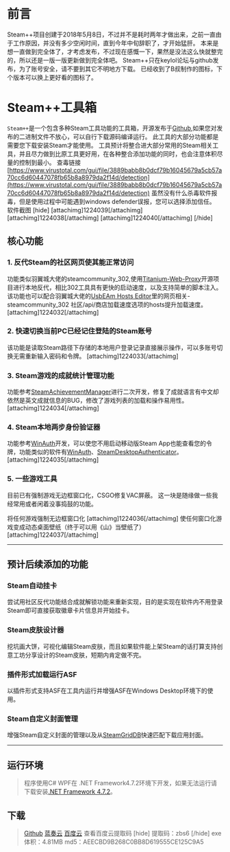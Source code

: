 # 前言

Steam++项目创建于2018年5月8日，不过并不是耗时两年才做出来，之前一直由于工作原因，并没有多少空闲时间，直到今年中旬辞职了，才开始猛肝。
本来是想一直做到完全体了，才考虑发布，不过现在感慨一下，果然是没法这么快就整完的，所以还是一版一版更新做到完全体吧。
Steam++只在keylol论坛与github发布，为了账号安全，请不要到其它不明地方下载。
已经收到了B叔制作的图标，下个版本可以换上更好看的图标了。

# Steam++工具箱

   `Steam++`是一个包含多种Steam工具功能的工具箱，开源发布于[Github](https://github.com/rmbadmin/SteamTools),如果您对发布的二进制文件不放心，可以自行下载源码编译运行。
   此工具的大部分功能都是需要您下载安装Steam才能使用。
   工具预计将整合进大部分常用的Steam相关工具，并且尽力做到比原工具更好用，在各种整合添加功能的同时，也会注意体积尽量的控制到最小。
   查毒链接[https://www.virustotal.com/gui/file/3889babb8b0dcf79b16045679a5cb57a70cc6d60447078fb65b8a8979da2f14d/detection](https://www.virustotal.com/gui/file/3889babb8b0dcf79b16045679a5cb57a70cc6d60447078fb65b8a8979da2f14d/detection)
   虽然没有什么杀毒软件报毒，但是使用过程中可能遇到windows defender误报，您可以选择添加信任。
软件截图
[hide]
[attachimg]1224039[/attachimg]
[attachimg]1224038[/attachimg]
[attachimg]1224040[/attachimg]
[/hide]

## 核心功能


### 1. 反代Steam的社区网页使其能正常访问

 功能类似羽翼城大佬的steamcommunity_302,使用[Titanium-Web-Proxy](https://github.com/justcoding121/Titanium-Web-Proxy)开源项目进行本地反代，相比302工具具有更快的启动速度，以及支持简单的脚本注入。该功能也可以配合羽翼城大佬的[UsbEAm Hosts Editor](https://www.dogfight360.com/blog/475/)里的网页相关-steamcommunity_302 社区/api/商店加载速度选项的hosts提升加载速度。
[attachimg]1224032[/attachimg]

### 2. 快速切换当前PC已经记住登陆的Steam账号

该功能是读取Steam路径下存储的本地用户登录记录直接展示操作，可以多账号切换无需重新输入密码和令牌。
[attachimg]1224033[/attachimg]

### 3. Steam游戏的成就统计管理功能

 功能参考[SteamAchievementManager](https://github.com/gibbed/SteamAchievementManager)进行二次开发，修复了成就语言有中文却依然是英文成就信息的BUG，修改了游戏列表的加载和操作易用性。
[attachimg]1224034[/attachimg]

### 4. Steam本地两步身份验证器

功能参考[WinAuth](https://github.com/winauth/winauth)开发，可以使您不用启动移动版Steam App也能查看您的令牌，功能类似的软件有[WinAuth](https://github.com/winauth/winauth)、[SteamDesktopAuthenticator](https://github.com/Jessecar96/SteamDesktopAuthenticator)。
[attachimg]1224035[/attachimg]

### 5. 一些游戏工具

目前已有强制游戏无边框窗口化，CSGO修复VAC屏蔽。
这一块是随缘做一些我经常用或者闲着没事捣鼓的功能。
  
将任何游戏强制无边框窗口化
[attachimg]1224036[/attachimg]
使任何窗口化游戏变成动态桌面壁纸（终于可以用《山》当壁纸了）
[attachimg]1224037[/attachimg]

------


## 预计后续添加的功能


### Steam自动挂卡

尝试用社区反代功能结合成就解锁功能来重新实现，目的是实现在软件内不用登录Steam即可直接获取徽章卡片信息并开始挂卡。

### Steam皮肤设计器

挖坑画大饼，可视化编辑Steam皮肤，而且如果软件能上架Steam的话打算支持创意工坊分享设计的Steam皮肤，短期内肯定做不完。

### 插件形式加载运行ASF

以插件形式支持ASF在工具内运行并增强ASF在Windows Desktop环境下的使用。

### Steam自定义封面管理

 增强Steam自定义封面的管理以及从[SteamGridDB](https://www.steamgriddb.com/)快速匹配下载应用封面。

------


## 运行环境


> 程序使用C# WPF在 .NET Framework4.7.2环境下开发，如果无法运行请下载安装[.NET Framework 4.7.2](https://dotnet.microsoft.com/download/dotnet-framework/net472)。

## 下载

> [Github](https://github.com/rmbadmin/SteamTools/releases)
> [蓝奏云](https://wws.lanzous.com/ijIlwjg2bjc)
> [百度云](https://pan.baidu.com/s/19XCB3-X7isygG6UFpXcCtg) 
> 查看百度云提取码
> [hide]
> 提取码：zbs6
> [/hide]
> exe体积：4.81MB
> md5：AEECBD9B268C0BB8D619555CE125C9A5